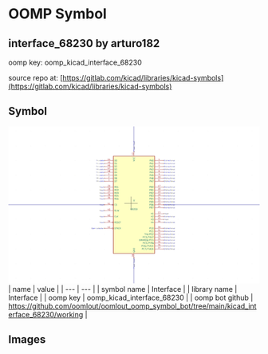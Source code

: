 # OOMP Symbol  
## interface_68230  by arturo182  
  
oomp key: oomp_kicad_interface_68230  
  
source repo at: [https://gitlab.com/kicad/libraries/kicad-symbols](https://gitlab.com/kicad/libraries/kicad-symbols)  
## Symbol  
  
[![working.png](working_600.png)](working.png)  
| name | value | 
| --- | --- | 
| symbol name | Interface | 
| library name | Interface | 
| oomp key | oomp_kicad_interface_68230 | 
| oomp bot github | https://github.com/oomlout/oomlout_oomp_symbol_bot/tree/main/kicad_interface_68230/working | 
## Images  
